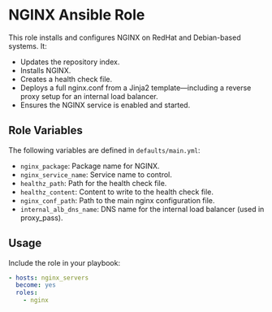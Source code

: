 # NGINX Ansible Role

This role installs and configures NGINX on RedHat and Debian-based systems. It:
- Updates the repository index.
- Installs NGINX.
- Creates a health check file.
- Deploys a full nginx.conf from a Jinja2 template—including a reverse proxy setup for an internal load balancer.
- Ensures the NGINX service is enabled and started.

## Role Variables

The following variables are defined in `defaults/main.yml`:
- `nginx_package`: Package name for NGINX.
- `nginx_service_name`: Service name to control.
- `healthz_path`: Path for the health check file.
- `healthz_content`: Content to write to the health check file.
- `nginx_conf_path`: Path to the main nginx configuration file.
- `internal_alb_dns_name`: DNS name for the internal load balancer (used in proxy_pass).

## Usage

Include the role in your playbook:

```yaml
- hosts: nginx_servers
  become: yes
  roles:
    - nginx